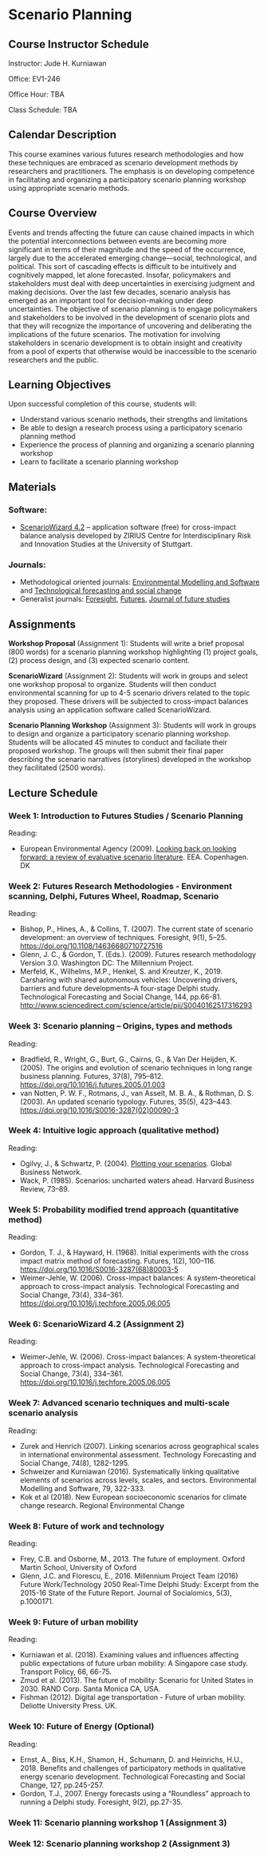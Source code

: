 # Scenario Planning


## Course Instructor Schedule
Instructor: Jude H. Kurniawan

Office: EV1-246

Office Hour: TBA

Class Schedule: TBA

## Calendar Description
This course examines various futures research methodologies and how these techniques are embraced as scenario development methods by researchers and practitioners. The emphasis is on developing competence in facilitating and organizing a participatory scenario planning workshop using appropriate scenario methods.

## Course Overview
Events and trends affecting the future can cause chained impacts in which the potential interconnections between events are becoming more significant in terms of their magnitude and the speed of the occurrence, largely due to the accelerated emerging change—social, technological, and political. This sort of cascading effects is difficult to be intuitively and cognitively mapped, let alone forecasted. Insofar, policymakers and stakeholders must deal with deep uncertainties in exercising judgment and making decisions. Over the last few decades, scenario analysis has emerged as an important tool for decision-making under deep uncertainties. The objective of scenario planning is to engage policymakers and stakeholders to be involved in the development of scenario plots and that they will recognize the importance of uncovering and deliberating the implications of the future scenarios. The motivation for involving stakeholders in scenario development is to obtain insight and creativity from a pool of experts that otherwise would be inaccessible to the scenario researchers and the public.

## Learning Objectives
Upon successful completion of this course, students will:
* Understand various scenario methods, their strengths and limitations
* Be able to design a research process using a participatory scenario planning method
* Experience the process of planning and organizing a scenario planning workshop
* Learn to facilitate a scenario planning workshop

## Materials
### Software:
* [ScenarioWizard 4.2](http://www.cross-impact.de/english/CIB_e_ScW.htm) – application software (free) for cross-impact balance analysis developed by ZIRIUS Centre for Interdisciplinary Risk and Innovation Studies at the University of Stuttgart.

### Journals:
* Methodological oriented journals: [Environmental Modelling and Software](https://www.journals.elsevier.com/environmental-modelling-and-software) and [Technological forecasting and social change](https://www.journals.elsevier.com/technological-forecasting-and-social-change/)
* Generalist journals: [Foresight](http://www.emeraldinsight.com/loi/fs), [Futures](https://www.journals.elsevier.com/futures), [Journal of future studies](http://jfsdigital.org/)

## Assignments
**Workshop Proposal** (Assignment 1): Students will write a brief proposal (800 words) for a scenario planning workshop highlighting (1) project goals, (2) process design, and (3) expected scenario content.

**ScenarioWizard** (Assignment 2): Students will work in groups and select one workshop proposal to organize. Students will then conduct environmental scanning for up to 4-5 scenario drivers related to the topic they proposed. These drivers will be subjected to cross-impact balances analysis using an application software called ScenarioWizard.

**Scenario Planning Workshop** (Assignment 3): Students will work in groups to design and organize a participatory scenario planning workshop. Students will be allocated 45 minutes to conduct and faciliate their proposed workshop. The groups will then submit their final paper describing the scenario narratives (storylines) developed in the workshop they facilitated (2500 words).

## Lecture Schedule

### Week 1: Introduction to Futures Studies / Scenario Planning
Reading:
* European Environmental Agency (2009). [Looking back on looking forward: a review of evaluative scenario literature](http://www.eea.europa.eu/publications/looking-back-on-looking-forward-a-review-of-evaluative-scenario-literature). EEA. Copenhagen. DK

### Week 2: Futures Research Methodologies - Environment scanning, Delphi, Futures Wheel, Roadmap, Scenario
Reading:
* Bishop, P., Hines, A., & Collins, T. (2007). The current state of scenario development: an overview of techniques. Foresight, 9(1), 5–25. https://doi.org/10.1108/14636680710727516
* Glenn, J. C., & Gordon, T. (Eds.). (2009). Futures research methodology Version 3.0. Washington DC: The Millennium Project.
* Merfeld, K., Wilhelms, M.P., Henkel, S. and Kreutzer, K., 2019. Carsharing with shared autonomous vehicles: Uncovering drivers, barriers and future developments–A four-stage Delphi study. Technological Forecasting and Social Change, 144, pp.66-81. http://www.sciencedirect.com/science/article/pii/S0040162517316293

### Week 3: Scenario planning – Origins, types and methods
Reading:
* Bradfield, R., Wright, G., Burt, G., Cairns, G., & Van Der Heijden, K. (2005). The origins and evolution of scenario techniques in long range business planning. Futures, 37(8), 795–812. https://doi.org/10.1016/j.futures.2005.01.003
* van Notten, P. W. F., Rotmans, J., van Asselt, M. B. A., & Rothman, D. S. (2003). An updated scenario typology. Futures, 35(5), 423–443. https://doi.org/10.1016/S0016-3287(02)00090-3

### Week 4: Intuitive logic approach (qualitative method)
Reading:
* Ogilvy, J., & Schwartz, P. (2004). [Plotting your scenarios](http://www.meadowlark.co/plotting_your_scenarios.pdf). Global Business Network.
* Wack, P. (1985). Scenarios: uncharted waters ahead. Harvard Business Review, 73–89.

### Week 5: Probability modified trend approach (quantitative method)
Reading:
* Gordon, T. J., & Hayward, H. (1968). Initial experiments with the cross impact matrix method of forecasting. Futures, 1(2), 100–116. https://doi.org/10.1016/S0016-3287(68)80003-5
* Weimer-Jehle, W. (2006). Cross-impact balances: A system-theoretical approach to cross-impact analysis. Technological Forecasting and Social Change, 73(4), 334–361. https://doi.org/10.1016/j.techfore.2005.06.005

### Week 6: ScenarioWizard 4.2 (Assignment 2)
Reading:
* Weimer-Jehle, W. (2006). Cross-impact balances: A system-theoretical approach to cross-impact analysis. Technological Forecasting and Social Change, 73(4), 334–361. https://doi.org/10.1016/j.techfore.2005.06.005

### Week 7: Advanced scenario techniques and multi-scale scenario analysis
Reading:
* Zurek and Henrich (2007). Linking scenarios across geographical scales in international environmental assessment. Technology Forecasting and Social Change, 74(8), 1282-1295.
* Schweizer and Kurniawan (2016). Systematically linking qualitative elements of scenarios across levels, scales, and sectors. Environmental Modelling and Software, 79, 322-333.
* Kok et al (2018). New European socioeconomic scenarios for climate change research. Regional Environmental Change

### Week 8: Future of work and technology
Reading:
* Frey, C.B. and Osborne, M., 2013. The future of employment. Oxford Martin School, University of Oxford
* Glenn, J.C. and Florescu, E., 2016. Millennium Project Team (2016) Future Work/Technology 2050 Real-Time Delphi Study: Excerpt from the 2015-16 State of the Future Report. Journal of Socialomics, 5(3), p.1000171.

### Week 9: Future of urban mobility
Reading:
* Kurniawan et al. (2018). Examining values and influences affecting public expectations of future urban mobility: A Singapore case study. Transport Policy, 66, 66-75.
* Zmud et al. (2013). The future of mobility: Scenario for United States in 2030. RAND Corp. Santa Monica CA, USA.
* Fishman (2012). Digital age transportation - Future of urban mobility. Deliotte University Press. UK.

### Week 10: Future of Energy (Optional)
Reading:
* Ernst, A., Biss, K.H., Shamon, H., Schumann, D. and Heinrichs, H.U., 2018. Benefits and challenges of participatory methods in qualitative energy scenario development. Technological Forecasting and Social Change, 127, pp.245-257.
* Gordon, T.J., 2007. Energy forecasts using a “Roundless” approach to running a Delphi study. Foresight, 9(2), pp.27-35.

### Week 11: Scenario planning workshop 1 (Assignment 3)

### Week 12: Scenario planning workshop 2 (Assignment 3)
